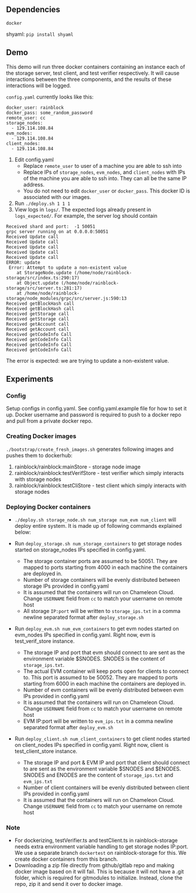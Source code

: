 ## Dependencies
`docker`

shyaml: `pip install shyaml`

## Demo
This demo will run three docker containers containing an instance each of the storage server, test client, and test verifier respectively. It will cause interactions between the three components, and the results of these interactions will be logged. 

`config.yaml` currently looks like this:
```
docker_user: rainblock
docker_pass: some_random_password
remote_user: cc 
storage_nodes:
  - 129.114.108.84 
evm_nodes:
  - 129.114.108.84 
client_nodes:
  - 129.114.108.84 
```

1. Edit config.yaml
	- Replace `remote_user` to user of a machine you are able to ssh into
	- Replace IPs of `storage_nodes`, `evm_nodes`, and `client_nodes` with IPs of the machine you are able to ssh into. They can all be the same IP address.
	- You do not need to edit `docker_user` or `docker_pass`. This docker ID is associated with our images.
2. Run `./deploy.sh 1 1 1`
3. View logs in `logs/`. The expected logs already present in `logs_expected/`. For example, the server log should contain
```
Received shard and port:  -1 50051
grpc server running on at 0.0.0.0:50051
Received Update call
Received Update call
Received Update call
Received Update call
Received Update call
ERROR: update
 Error: Attempt to update a non-existent value
    at StorageNode.update (/home/node/rainblock-storage/src/index.ts:290:17)
    at Object.update (/home/node/rainblock-storage/src/server.ts:281:17)
    at /home/node/rainblock-storage/node_modules/grpc/src/server.js:590:13
Received getBlockHash call
Received getBlockHash call
Received getStorage call
Received getStorage call
Received getAccount call
Received getAccount call
Received getCodeInfo Call
Received getCodeInfo Call
Received getCodeInfo Call
Received getCodeInfo Call
```
The error is expected: we are trying to update a non-existent value.

## Experiments
### Config
Setup configs in config.yaml. See config.yaml.example file for how to set it up. Docker username and password is required to push to a docker repo and pull from a private docker repo.

### Creating Docker images
`./bootstrap/create_fresh_images.sh` generates following images and pushes them to dockerhub:
1. rainblock/rainblock:mainStore - storage node image
2. rainblock/rainblock:testVerifStore - test verifier which simply interacts with storage nodes
3. rainblock/rainblock:testCliStore - test client which simply interacts with storage nodes

### Deploying Docker containers
* `./deploy.sh storage_node.sh num_storage num_evm num_client` will deploy entire system. It is made up of following commands explained below:

* Run `deploy_storage.sh num_storage_containers` to get storage nodes started on storage_nodes IPs specified in config.yaml.

	- The storage container ports are assumed to be 50051. They are mapped to ports starting from 4000 in each machine the containers are deployed in.
	- Number of storage containers will be evenly distributed between storage IPs provided in config.yaml
	- It is assumed that the containers will run on Chameleon Cloud. Change `USERNAME` field from `cc` to match your username on remote host
	- All storage `IP:port` will be written to `storage_ips.txt` in a comma newline separated format after `deploy_storage.sh`

* Run `deploy_evm.sh num_evm_containers` to get evm nodes started on evm_nodes IPs specified in config.yaml. Right now, evm is test_verif_store instance.

	- The storage IP and port that evm should connect to are sent as the environment variable $SNODES. SNODES is the content of `storage_ips.txt`.
	- The actual EVM container will keep ports open for clients to connect to. This port is assumed to be 50052. They are mapped to ports starting from 6000 in each machine the containers are deployed in.
	- Number of evm containers will be evenly distributed between evm IPs provided in config.yaml
	- It is assumed that the containers will run on Chameleon Cloud. Change `USERNAME` field from `cc` to match your username on remote host
	- EVM IP:port will be written to `evm_ips.txt` in a comma newline separated format after `deploy_evm.sh`

* Run `deploy_client.sh num_client_containers` to get client nodes started on client_nodes IPs specified in config.yaml. Right now, client is test_client_store instance.

	- The storage IP and port & EVM IP and port that client should connect to are sent as the environment variable $SNODES and $ENODES. SNODES and ENODES are the content of `storage_ips.txt` and `evm_ips.txt`
	- Number of client containers will be evenly distributed between client IPs provided in config.yaml
	- It is assumed that the containers will run on Chameleon Cloud. Change `USERNAME` field from `cc` to match your username on remote host


### Note
- For dockerizing, testVerifier.ts and testClient.ts in rainblock-storage needs extra environment variable handling to get storage nodes IP:port. We use a separate branch `dockertest` on rainblock-storage for this. We create docker containers from this branch.
- Downloading a zip file directly from github/gitlab repo and making docker image based on it will fail. This is because it will not have a .git folder, which is required for gitmodules to initialize. Instead, clone the repo, zip it and send it over to docker image.
